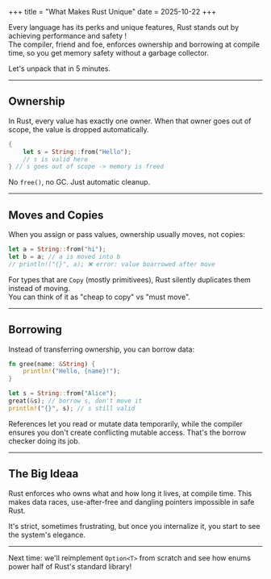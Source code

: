 +++
title = "What Makes Rust Unique"
date = 2025-10-22
+++

Every language has its perks and unique features, Rust stands out by achieving performance and safety !  
The compiler, friend and foe, enforces ownership and borrowing at compile time, so you get memory safety without a garbage collector.

Let's unpack that in 5 minutes.

---

## Ownership

In Rust, every value has exactly one owner. When that owner goes out of scope, the value is dropped automatically.

```rust
{ 
    let s = String::from("Hello");
    // s is valid here
} // s goes out of scope -> memory is freed
```

No `free()`, no GC. Just automatic cleanup.

---

## Moves and Copies

When you assign or pass values, ownership usually moves, not copies:

```rust
let a = String::from("hi");
let b = a; // a is moved into b
// println!("{}", a); ❌ error: value boarrowed after move
```

For types that are `Copy` (mostly primitivees), Rust silently duplicates them instead of moving.  
You can think of it as "cheap to copy" vs "must move".

---

## Borrowing

Instead of transferring ownership, you can borrow data:

```rust
fn gree(name: &String) {
    println!("Hello, {name}!");
}

let s = String::from("Alice");
great(&s); // borrow s, don't move it
println!("{}", s); // s still valid
```

References let you read or mutate data temporarily, while the compiler ensures you don't create conflicting mutable access.
That's the borrow checker doing its job.

---

## The Big Ideaa

Rust enforces who owns what and how long it lives, at compile time.
This makes data races, use-after-free and dangling pointers impossible in safe Rust.

It's strict, sometimes frustrating, but once you internalize it, you start to see the system's elegance.

---

Next time: we'll reimplement `Option<T>` from scratch and see how enums power half of Rust's standard library!

